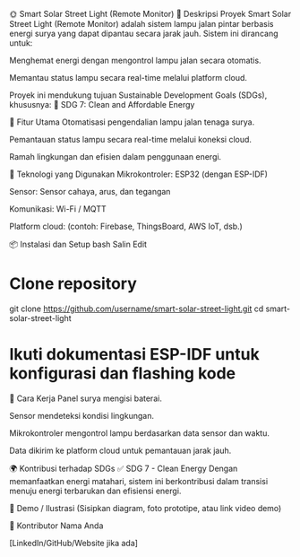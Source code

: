 🌞 Smart Solar Street Light (Remote Monitor)
📖 Deskripsi Proyek
Smart Solar Street Light (Remote Monitor) adalah sistem lampu jalan pintar berbasis energi surya yang dapat dipantau secara jarak jauh.
Sistem ini dirancang untuk:

Menghemat energi dengan mengontrol lampu jalan secara otomatis.

Memantau status lampu secara real-time melalui platform cloud.

Proyek ini mendukung tujuan Sustainable Development Goals (SDGs), khususnya:
🎯 SDG 7: Clean and Affordable Energy

🚀 Fitur Utama
Otomatisasi pengendalian lampu jalan tenaga surya.

Pemantauan status lampu secara real-time melalui koneksi cloud.

Ramah lingkungan dan efisien dalam penggunaan energi.

🧰 Teknologi yang Digunakan
Mikrokontroler: ESP32 (dengan ESP-IDF)

Sensor: Sensor cahaya, arus, dan tegangan

Komunikasi: Wi-Fi / MQTT

Platform cloud: (contoh: Firebase, ThingsBoard, AWS IoT, dsb.)

📦 Instalasi dan Setup
bash
Salin
Edit
# Clone repository
git clone https://github.com/username/smart-solar-street-light.git
cd smart-solar-street-light

# Ikuti dokumentasi ESP-IDF untuk konfigurasi dan flashing kode
🏁 Cara Kerja
Panel surya mengisi baterai.

Sensor mendeteksi kondisi lingkungan.

Mikrokontroler mengontrol lampu berdasarkan data sensor dan waktu.

Data dikirim ke platform cloud untuk pemantauan jarak jauh.

🌍 Kontribusi terhadap SDGs
✅ SDG 7 - Clean Energy
Dengan memanfaatkan energi matahari, sistem ini berkontribusi dalam transisi menuju energi terbarukan dan efisiensi energi.

📸 Demo / Ilustrasi
(Sisipkan diagram, foto prototipe, atau link video demo)

👤 Kontributor
Nama Anda

[LinkedIn/GitHub/Website jika ada]
